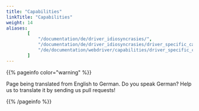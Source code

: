 ```yaml
---
title: "Capabilities"
linkTitle: "Capabilities"
weight: 14
aliases:
        [
            "/documentation/de/driver_idiosyncrasies/",
            "/documentation/de/driver_idiosyncrasies/driver_specific_capabilities/",
            "/de/documentation/webdriver/capabilities/driver_specific_capabilities/"
        ]
---
```


{{% pageinfo color="warning" %}}
<p class="lead">
   <i class="fas fa-language display-4"></i> 
   Page being translated from 
   English to German. Do you speak German? Help us to translate
   it by sending us pull requests!
</p>
{{% /pageinfo %}}
